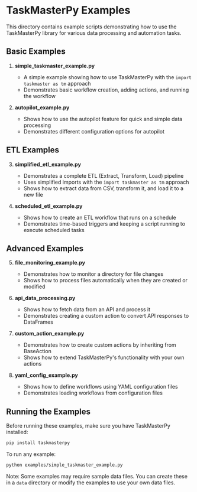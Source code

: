 # TaskMasterPy Examples

This directory contains example scripts demonstrating how to use the TaskMasterPy library for various data processing and automation tasks.

## Basic Examples

1. **simple_taskmaster_example.py**
   - A simple example showing how to use TaskMasterPy with the `import taskmaster as tm` approach
   - Demonstrates basic workflow creation, adding actions, and running the workflow

2. **autopilot_example.py**
   - Shows how to use the autopilot feature for quick and simple data processing
   - Demonstrates different configuration options for autopilot

## ETL Examples

3. **simplified_etl_example.py**
   - Demonstrates a complete ETL (Extract, Transform, Load) pipeline
   - Uses simplified imports with the `import taskmaster as tm` approach
   - Shows how to extract data from CSV, transform it, and load it to a new file

4. **scheduled_etl_example.py**
   - Shows how to create an ETL workflow that runs on a schedule
   - Demonstrates time-based triggers and keeping a script running to execute scheduled tasks

## Advanced Examples

5. **file_monitoring_example.py**
   - Demonstrates how to monitor a directory for file changes
   - Shows how to process files automatically when they are created or modified

6. **api_data_processing.py**
   - Shows how to fetch data from an API and process it
   - Demonstrates creating a custom action to convert API responses to DataFrames

7. **custom_action_example.py**
   - Demonstrates how to create custom actions by inheriting from BaseAction
   - Shows how to extend TaskMasterPy's functionality with your own actions

8. **yaml_config_example.py**
   - Shows how to define workflows using YAML configuration files
   - Demonstrates loading workflows from configuration files

## Running the Examples

Before running these examples, make sure you have TaskMasterPy installed:

```bash
pip install taskmasterpy
```

To run any example:

```bash
python examples/simple_taskmaster_example.py
```

Note: Some examples may require sample data files. You can create these in a `data` directory or modify the examples to use your own data files.
